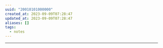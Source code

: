 ```yaml
---
uuid: "20010101000000"
created_at: 2023-09-09T07:28:47
updated_at: 2023-09-09T07:28:47
aliases: []
tags:
  - notes
---
```

---

